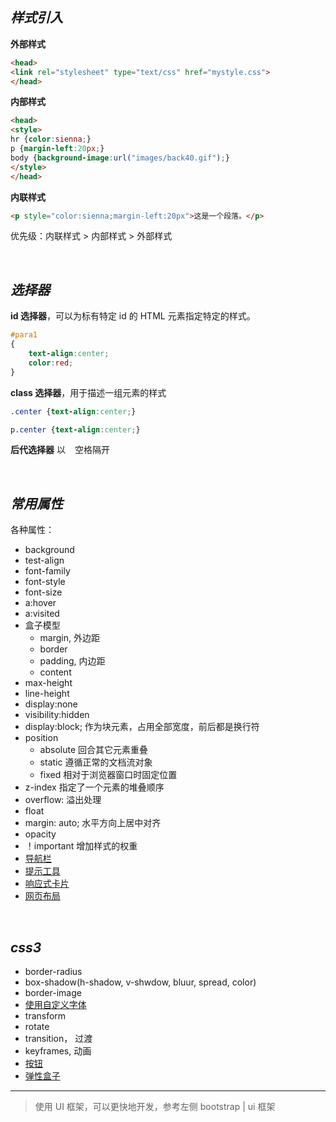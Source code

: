 
## _样式引入_

**外部样式**

```html
<head>
<link rel="stylesheet" type="text/css" href="mystyle.css">
</head>
```

**内部样式**

```html
<head>
<style>
hr {color:sienna;}
p {margin-left:20px;}
body {background-image:url("images/back40.gif");}
</style>
</head>
```

**内联样式**

```html
<p style="color:sienna;margin-left:20px">这是一个段落。</p>
```

优先级：内联样式 > 内部样式 > 外部样式


</br>

## _选择器_


**id 选择器**，可以为标有特定 id 的 HTML 元素指定特定的样式。

```css
#para1
{
    text-align:center;
    color:red;
}
```

**class 选择器**，用于描述一组元素的样式

```css
.center {text-align:center;}

p.center {text-align:center;}
```

**后代选择器** 以 ` ` 空格隔开


</br>

## _常用属性_

各种属性：
- background
- test-align
- font-family
- font-style
- font-size
- a:hover
- a:visited
- 盒子模型
  - margin, 外边距
  - border
  - padding, 内边距
  - content
- max-height
- line-height
- display:none
- visibility:hidden
- display:block; 作为块元素，占用全部宽度，前后都是换行符
- position
  - absolute 回合其它元素重叠
  - static 遵循正常的文档流对象
  - fixed 相对于浏览器窗口时固定位置
- z-index 指定了一个元素的堆叠顺序
- overflow: 溢出处理
- float
- margin: auto; 水平方向上居中对齐
- opacity
- ！important 增加样式的权重
- [导航栏](https://www.runoob.com/css/css-navbar.html)
- [提示工具](https://www.runoob.com/css/css-tooltip.html)
- [响应式卡片](https://www.runoob.com/css/css-image-gallery.html)
- [网页布局](https://www.runoob.com/css/css-website-layout.html)


</br>

## _css3_

- border-radius
- box-shadow(h-shadow, v-shwdow, bluur, spread, color)
- border-image
- [使用自定义字体](https://www.runoob.com/css3/css3-fonts.html)
- transform
- rotate
- transition， 过渡
- keyframes, 动画
- [按钮](https://www.runoob.com/css3/css3-buttons.html)
- [弹性盒子](https://www.runoob.com/css3/css3-flexbox.html)



----------

> 使用 UI 框架，可以更快地开发，参考左侧 bootstrap | ui 框架

